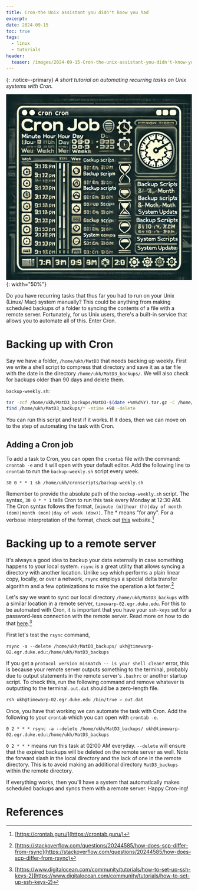 ```yaml
---
title: Cron-the Unix assistant you didn't know you had
excerpt: 
date: 2024-09-15
toc: true
tags:
  - linux
  - tutorials
header:
  teaser: /images/2024-09-15-Cron-the-unix-assistant-you-didn't-know-you-had/2024-09-15-Cron-the-unix-assistant-you-didn't-know-you-had-20240915122634371.png
---
```

{: .notice--primary}
*A short tutorial on automating recurring tasks on Unix systems with Cron.*

![2024-09-15-Cron-the-unix-assistant-you-didn't-know-you-had-20240915122634371](/images/2024-09-15-Cron-the-unix-assistant-you-didn't-know-you-had/2024-09-15-Cron-the-unix-assistant-you-didn't-know-you-had-20240915122634371.png){: width="50%"}

Do you have recurring tasks that thus far you had to run on your Unix (Linux/ Mac) system manually? This could be anything from making scheduled backups of a folder to syncing the contents of a file with a remote server. Fortunately, for us Unix users, there's a built-in service that allows you to automate all of this. Enter Cron.

#  Backing up with Cron 

Say we have a folder, `/home/ukh/MatD3` that needs backing up weekly. First we write a shell script to compress that directory and save it as a tar file with the date in the directory `/home/ukh/MatD3_backups/`. We will also check  for backups older than 90 days and delete them.

`backup-weekly.sh`:
```bash
tar -zcf /home/ukh/MatD3_backups/MatD3-$(date +%m%d%Y).tar.gz -C /home/ukh MatD3
find /home/ukh/MatD3_backups/* -mtime +90 -delete
```

You can run this script and test if it works. If it does, then we can move on to the step of automating the task with Cron.

## Adding a Cron job

To add a task to Cron, you can open the `crontab` file with the command: `crontab -e` and it will open with your default editor.
Add the following line to `crontab` to run the `backup-weekly.sh` script every week.

```shell
30 0 * * 1 sh /home/ukh/cronscripts/backup-weekly.sh
```

Remember to provide the absolute path of the `backup-weekly.sh` script. The syntax, `30 0 * * 1` tells Cron to run this task every Monday at 12:30 AM. The Cron syntax follows the format, `[minute (m)|hour (h)|day of month (dom)|month (mon)|day of week (dow)]`. The \* means "for any". For a verbose interpretation of the format, check out [this](https://crontab.guru) website.[^1]  

# Backing up to a remote server

It's always a good idea to backup your data externally in case something happens to your local system. `rsync` is a great utility that allows syncing a directory with another location. Unlike `scp` which performs a plain linear copy, locally, or over a network, `rsync` employs a special delta transfer algorithm and a few optimizations to make the operation a lot faster.[^2]

Let's say we want to sync our local directory `/home/ukh/MatD3_backups` with a similar location in a remote server, `timewarp-02.egr.duke.edu`. For this to be automated with Cron, it is important that you have your `ssh-keys` set for a password-less connection with the remote server. Read more on how to do that [here](https://www.digitalocean.com/community/tutorials/how-to-set-up-ssh-keys-2).[^3]  

First let's test the `rsync` command, 

```shell
rsync -a --delete /home/ukh/MatD3_backups/ ukh@timewarp-02.egr.duke.edu:/home/ukh/MatD3_backups
```

If you get a `protocol version mismatch -- is your shell clean?` error, this is because your remote server outputs something to the terminal, probably due to output statements in the remote server's `.bashrc` or another startup script. To check this, run the following command and remove whatever is outputting to the terminal. `out.dat` should be a zero-length file.

```bash
rsh ukh@timewarp-02.egr.duke.edu /bin/true > out.dat
```

Once, you have that working we can automate the task with Cron. Add the following to your `crontab` which you can open with `crontab -e`.

```shell
0 2 * * * rsync -a --delete /home/ukh/MatD3_backups/ ukh@timewarp-02.egr.duke.edu:/home/ukh/MatD3_backups
```

`0 2 * * *` means run this task at 02:00 AM everyday. `--delete` will ensure that the expired backups will be deleted on the remote server as well. Note the forward slash in the local directory and the lack of one in the remote directory. This is to avoid making an additional directory `MatD3_backups` within the remote directory.  

If everything works, then you'll have a system that automatically makes scheduled backups and syncs them with a remote server. 
Happy Cron-ing!
# References

[^1]: [https://crontab.guru/](https://crontab.guru/) 
[^2]: [https://stackoverflow.com/questions/20244585/how-does-scp-differ-from-rsync](https://stackoverflow.com/questions/20244585/how-does-scp-differ-from-rsync)
[^3]: [https://www.digitalocean.com/community/tutorials/how-to-set-up-ssh-keys-2](https://www.digitalocean.com/community/tutorials/how-to-set-up-ssh-keys-2)
